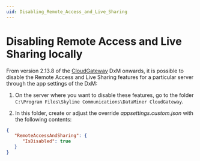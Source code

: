 ```yaml
---
uid: Disabling_Remote_Access_and_Live_Sharing
---
```


# Disabling Remote Access and Live Sharing locally

From version 2.13.8 of the [CloudGateway](xref:DataMinerExtensionModules#cloudgateway) DxM onwards<!-- RN 39113 -->, it is possible to disable the Remote Access and Live Sharing features for a particular server through the app settings of the DxM:

1. On the server where you want to disable these features, go to the folder `C:\Program Files\Skyline Communications\DataMiner CloudGateway`.

1. In this folder, create or adjust the override *appsettings.custom.json* with the following contents:

```json
{
   "RemoteAccessAndSharing": {
      "IsDisabled": true
   }
}
```
